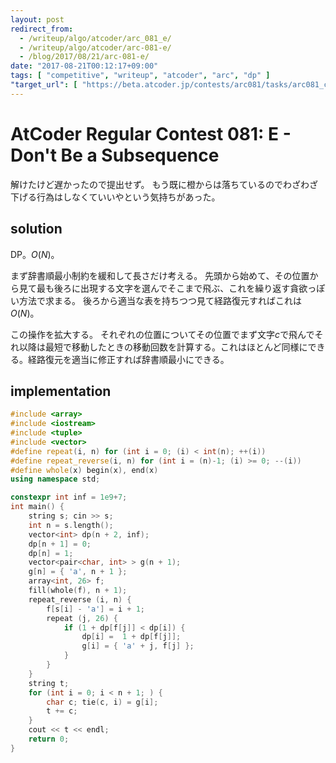 ```yaml
---
layout: post
redirect_from:
  - /writeup/algo/atcoder/arc_081_e/
  - /writeup/algo/atcoder/arc-081-e/
  - /blog/2017/08/21/arc-081-e/
date: "2017-08-21T00:12:17+09:00"
tags: [ "competitive", "writeup", "atcoder", "arc", "dp" ]
"target_url": [ "https://beta.atcoder.jp/contests/arc081/tasks/arc081_c" ]
---
```


# AtCoder Regular Contest 081: E - Don't Be a Subsequence

解けたけど遅かったので提出せず。
もう既に橙からは落ちているのでわざわざ下げる行為はしなくていいやという気持ちがあった。

## solution

DP。$O(N)$。

まず辞書順最小制約を緩和して長さだけ考える。
先頭から始めて、その位置から見て最も後ろに出現する文字を選んでそこまで飛ぶ、これを繰り返す貪欲っぽい方法で求まる。
後ろから適当な表を持ちつつ見て経路復元すればこれは$O(N)$。

この操作を拡大する。
それぞれの位置についてその位置でまず文字$c$で飛んでそれ以降は最短で移動したときの移動回数を計算する。これはほとんど同様にできる。経路復元を適当に修正すれば辞書順最小にできる。

## implementation

``` c++
#include <array>
#include <iostream>
#include <tuple>
#include <vector>
#define repeat(i, n) for (int i = 0; (i) < int(n); ++(i))
#define repeat_reverse(i, n) for (int i = (n)-1; (i) >= 0; --(i))
#define whole(x) begin(x), end(x)
using namespace std;

constexpr int inf = 1e9+7;
int main() {
    string s; cin >> s;
    int n = s.length();
    vector<int> dp(n + 2, inf);
    dp[n + 1] = 0;
    dp[n] = 1;
    vector<pair<char, int> > g(n + 1);
    g[n] = { 'a', n + 1 };
    array<int, 26> f;
    fill(whole(f), n + 1);
    repeat_reverse (i, n) {
        f[s[i] - 'a'] = i + 1;
        repeat (j, 26) {
            if (1 + dp[f[j]] < dp[i]) {
                dp[i] =  1 + dp[f[j]];
                g[i] = { 'a' + j, f[j] };
            }
        }
    }
    string t;
    for (int i = 0; i < n + 1; ) {
        char c; tie(c, i) = g[i];
        t += c;
    }
    cout << t << endl;
    return 0;
}
```
